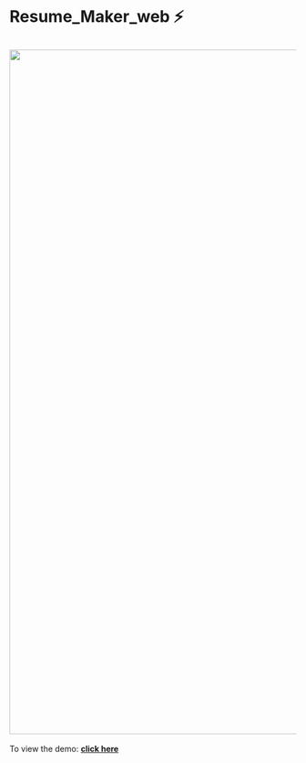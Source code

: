 # Resume_Maker_web ⚡️


<h2 align="center">
  <img src="assets/pro-3.png" alt="Simplefolio" width="1200px" />
  <br>
</h2>

To view the demo: **[click here](https://iamaltaf786.github.io/Resume_Maker_web/)**

